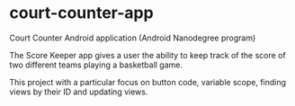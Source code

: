 # court-counter-app
Court Counter Android application (Android Nanodegree program)


The Score Keeper app gives a user the ability to keep track of the score of two different teams playing a basketball game.

This project with a particular focus on button code, variable scope, finding views by their ID and updating views.
